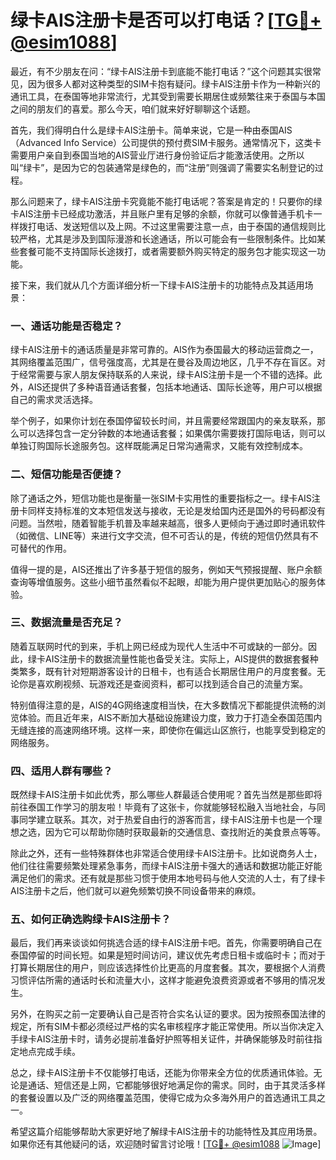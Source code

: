 # 绿卡AIS注册卡是否可以打电话？[[TG💪+ @esim1088](https://t.me/s/esim1088)]

最近，有不少朋友在问：“绿卡AIS注册卡到底能不能打电话？”这个问题其实很常见，因为很多人都对这种类型的SIM卡抱有疑问。绿卡AIS注册卡作为一种新兴的通讯工具，在泰国等地非常流行，尤其受到需要长期居住或频繁往来于泰国与本国之间的朋友们的喜爱。那么今天，咱们就来好好聊聊这个话题。

首先，我们得明白什么是绿卡AIS注册卡。简单来说，它是一种由泰国AIS（Advanced Info Service）公司提供的预付费SIM卡服务。通常情况下，这类卡需要用户亲自到泰国当地的AIS营业厅进行身份验证后才能激活使用。之所以叫“绿卡”，是因为它的包装通常是绿色的，而“注册”则强调了需要实名制登记的过程。

那么问题来了，绿卡AIS注册卡究竟能不能打电话呢？答案是肯定的！只要你的绿卡AIS注册卡已经成功激活，并且账户里有足够的余额，你就可以像普通手机卡一样拨打电话、发送短信以及上网。不过这里需要注意一点，由于泰国的通信规则比较严格，尤其是涉及到国际漫游和长途通话，所以可能会有一些限制条件。比如某些套餐可能不支持国际长途拨打，或者需要额外购买特定的服务包才能实现这一功能。

接下来，我们就从几个方面详细分析一下绿卡AIS注册卡的功能特点及其适用场景：

### **一、通话功能是否稳定？**

绿卡AIS注册卡的通话质量是非常可靠的。AIS作为泰国最大的移动运营商之一，其网络覆盖范围广，信号强度高，尤其是在曼谷及周边地区，几乎不存在盲区。对于经常需要与家人朋友保持联系的人来说，绿卡AIS注册卡是一个不错的选择。此外，AIS还提供了多种语音通话套餐，包括本地通话、国际长途等，用户可以根据自己的需求灵活选择。

举个例子，如果你计划在泰国停留较长时间，并且需要经常跟国内的亲友联系，那么可以选择包含一定分钟数的本地通话套餐；如果偶尔需要拨打国际电话，则可以单独订购国际长途服务包。这样既能满足日常沟通需求，又能有效控制成本。

### **二、短信功能是否便捷？**

除了通话之外，短信功能也是衡量一张SIM卡实用性的重要指标之一。绿卡AIS注册卡同样支持标准的文本短信发送与接收，无论是发给国内还是国外的号码都没有问题。当然啦，随着智能手机普及率越来越高，很多人更倾向于通过即时通讯软件（如微信、LINE等）来进行文字交流，但不可否认的是，传统的短信仍然具有不可替代的作用。

值得一提的是，AIS还推出了许多基于短信的服务，例如天气预报提醒、账户余额查询等增值服务。这些小细节虽然看似不起眼，却能为用户提供更加贴心的服务体验。

### **三、数据流量是否充足？**

随着互联网时代的到来，手机上网已经成为现代人生活中不可或缺的一部分。因此，绿卡AIS注册卡的数据流量性能也备受关注。实际上，AIS提供的数据套餐种类繁多，既有针对短期游客设计的日租卡，也有适合长期居住用户的月度套餐。无论你是喜欢刷视频、玩游戏还是查阅资料，都可以找到适合自己的流量方案。

特别值得注意的是，AIS的4G网络速度相当快，在大多数情况下都能提供流畅的浏览体验。而且近年来，AIS不断加大基础设施建设力度，致力于打造全泰国范围内无缝连接的高速网络环境。这样一来，即使你在偏远山区旅行，也能享受到稳定的网络服务。

### **四、适用人群有哪些？**

既然绿卡AIS注册卡如此优秀，那么哪些人群最适合使用呢？首先当然是那些即将前往泰国工作学习的朋友啦！毕竟有了这张卡，你就能够轻松融入当地社会，与同事同学建立联系。其次，对于热爱自由行的游客而言，绿卡AIS注册卡也是一个理想之选，因为它可以帮助你随时获取最新的交通信息、查找附近的美食景点等等。

除此之外，还有一些特殊群体也非常适合使用绿卡AIS注册卡。比如说商务人士，他们往往需要频繁处理紧急事务，而绿卡AIS注册卡强大的通话和数据功能正好能满足他们的需求。还有就是那些习惯于使用本地号码与他人交流的人士，有了绿卡AIS注册卡之后，他们就可以避免频繁切换不同设备带来的麻烦。

### **五、如何正确选购绿卡AIS注册卡？**

最后，我们再来谈谈如何挑选合适的绿卡AIS注册卡吧。首先，你需要明确自己在泰国停留的时间长短。如果是短时间访问，建议优先考虑日租卡或临时卡；而对于打算长期居住的用户，则应该选择性价比更高的月度套餐。其次，要根据个人消费习惯评估所需的通话时长和流量大小，这样才能避免浪费资源或者不够用的情况发生。

另外，在购买之前一定要确认自己是否符合实名认证的要求。因为按照泰国法律的规定，所有SIM卡都必须经过严格的实名审核程序才能正常使用。所以当你决定入手绿卡AIS注册卡时，请务必提前准备好护照等相关证件，并确保能够及时前往指定地点完成手续。

总之，绿卡AIS注册卡不仅能够打电话，还能为你带来全方位的优质通讯体验。无论是通话、短信还是上网，它都能够很好地满足你的需求。同时，由于其灵活多样的套餐设置以及广泛的网络覆盖范围，使得它成为众多海外用户的首选通讯工具之一。

希望这篇介绍能够帮助大家更好地了解绿卡AIS注册卡的功能特性及其应用场景。如果你还有其他疑问的话，欢迎随时留言讨论哦！[[TG💪+ @esim1088](https://t.me/s/esim1088) ![Image](https://i.postimg.cc/4NQfJmqS/Snipaste-2025-05-13-00-14-12.png)]